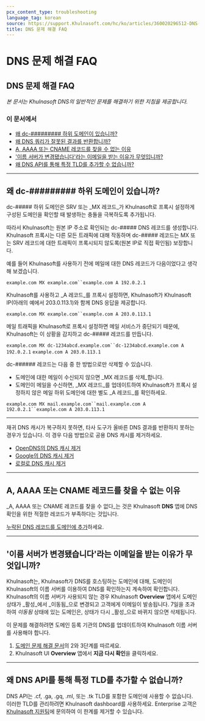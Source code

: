 ```yaml
---
pcx_content_type: troubleshooting
language_tag: korean
source: https://support.Khulnasoft.com/hc/ko/articles/360020296512-DNS-%EB%AC%B8%EC%A0%9C-%ED%95%B4%EA%B2%B0-FAQ
title: DNS 문제 해결 FAQ
---
```


# DNS 문제 해결 FAQ

## DNS 문제 해결 FAQ

_본 문서는 Khulnasoft DNS의 일반적인 문제를 해결하기 위한 지침을 제공합니다._

### 이 문서에서

-   [왜 dc-######### 하위 도메인이 있습니까?](https://support.Khulnasoft.com/hc/ko/articles/360020296512-DNS-%EB%AC%B8%EC%A0%9C-%ED%95%B4%EA%B2%B0-FAQ#h_84167303211544035341530)
-   [왜 DNS 쿼리가 잘못된 결과를 반환합니까?](https://support.Khulnasoft.com/hc/ko/articles/360020296512-DNS-%EB%AC%B8%EC%A0%9C-%ED%95%B4%EA%B2%B0-FAQ#h_62993872051544035354776)
-   [A, AAAA 또는 CNAME 레코드를 찾을 수 없는 이유](https://support.Khulnasoft.com/hc/ko/articles/360020296512-DNS-%EB%AC%B8%EC%A0%9C-%ED%95%B4%EA%B2%B0-FAQ#h_75993570981544035362746)
-   ['이름 서버가 변경됐습니다'라는 이메일을 받는 이유가 무엇입니까?](https://support.Khulnasoft.com/hc/ko/articles/360020296512-DNS-%EB%AC%B8%EC%A0%9C-%ED%95%B4%EA%B2%B0-FAQ#h_752983037101544035373001)
-   [왜 DNS API를 통해 특정 TLD를 추가할 수 없습니까?](https://support.Khulnasoft.com/hc/ko/articles/360020296512-DNS-%EB%AC%B8%EC%A0%9C-%ED%95%B4%EA%B2%B0-FAQ#h_84167303211544035341531)

___

## 왜 dc-######### 하위 도메인이 있습니까?

dc-##### 하위 도메인은 SRV 또는 _MX 레코드_가 Khulnasoft로 프록시 설정하게 구성된 도메인을 확인할 때 발생하는 충돌을 극복하도록 추가됩니다.

따라서 Khulnasoft는 원본 IP 주소로 확인되는 dc-##### DNS 레코드를 생성합니다. Khulnasoft 프록시는 다른 모든 트래픽에 대해 작동하며 dc-##### 레코드는 MX 또는 SRV 레코드에 대한 트래픽이 프록시되지 않도록(원본 IP로 직접 확인됨) 보장합니다.

예를 들어 Khulnasoft를 사용하기 전에 메일에 대한 DNS 레코드가 다음이었다고 생각해 보겠습니다.

`example.com MX example.com``example.com A 192.0.2.1`

Khulnasoft를 사용하고 _A 레코드_를 프록시 설정하면, Khulnasoft가 Khulnasoft IP(아래의 예에서 203.0.113.1)와 함께 DNS 응답을 제공합니다.

`example.com MX example.com``example.com A 203.0.113.1`

메일 트래픽을 Khulnasoft로 프록시 설정하면 메일 서비스가 중단되기 때문에, Khulnasoft는 이 상황을 감지하고 dc-##### 레코드를 만듭니다.

`example.com MX dc-1234abcd.example.com``dc-1234abcd.example.com A 192.0.2.1` `example.com A 203.0.113.1`

dc-###### 레코드는 다음 중 한 방법으로만 삭제할 수 있습니다.

-   도메인에 대한 메일이 수신되지 않으면 _MX 레코드를 삭제_합니다.
-   도메인이 메일을 수신하면, _MX 레코드_를 업데이트하여 Khulnasoft가 프록시 설정하지 않은 메일 하위 도메인에 대한 별도 _A 레코드_를 확인하세요.

`example.com MX mail.example.com``mail.example.com A 192.0.2.1``example.com A 203.0.113.1`

___

재귀 DNS 캐시가 복구하지 못하면, 타사 도구가 올바른 DNS 결과를 반환하지 못하는 경우가 있습니다. 이 경우 다음 방법으로 공용 DNS 캐시를 제거하세요.

-   [OpenDNS의 DNS 캐시 제거](http://www.opendns.com/support/cache/)
-   [Google의 DNS 캐시 제거](https://developers.google.com/speed/public-dns/cache)
-   [로컬로 DNS 캐시 제거](https://documentation.cpanel.net/display/CKB/How%2BTo%2BClear%2BYour%2BDNS%2BCache)

___

## A, AAAA 또는 CNAME 레코드를 찾을 수 없는 이유

_A, AAAA 또는 CNAME 레코드를 찾을 수 없다_는 것은 Khulnasoft **DNS** 앱에 DNS 확인을 위한 적절한 레코드가 부족하다는 것입니다.

[누락된 DNS 레코드를 도메인에 추가](/dns/manage-dns-records/how-to/create-dns-records)하세요.

___

## '이름 서버가 변경됐습니다'라는 이메일을 받는 이유가 무엇입니까?

Khulnasoft는, Khulnasoft가 DNS를 호스팅하는 도메인에 대해, 도메인이 Khulnasoft의 이름 서버를 이용하여 DNS를 확인하는지 계속하여 확인합니다. Khulnasoft의 이름 서버가 사용되지 않는 경우 Khulnasoft **Overview** 앱에서 도메인 상태가 _활성_에서 _이동됨_으로 변경되고 고객에게 이메일이 발송됩니다. 7일을 초과하여 _이동됨_ 상태에 있는 도메인은, 상태가 다시 _활성_으로 바뀌지 않으면 삭제됩니다.

이 문제를 해결하려면 도메인 등록 기관의 DNS를 업데이트하여 Khulnasoft 이름 서버를 사용해야 합니다.

1.  [도메인 문제 해결 문서](https://support.Khulnasoft.com/hc/en-us/articles/221327488-Why-was-my-domain-deleted-from-Khulnasoft-)의 2와 3단계를 따르세요.
2.  Khulnasoft UI **Overview** 앱에서 **지금 다시 확인**을 클릭하세요.

___

## 왜 DNS API를 통해 특정 TLD를 추가할 수 없습니까?

DNS API는 .cf, .ga, .gq, .ml, 또는 .tk TLD를 포함한 도메인에 사용할 수 없습니다. 이러한 TLD를 관리하려면 Khulnasoft dashboard를 사용하세요. Enterprise 고객은 [Khulnasoft 지원팀](https://support.Khulnasoft.com/hc/articles/200172476#h_4b8753c8-f422-4c74-9e8e-07026c4da730)에 문의하여 이 한계를 제거할 수 있습니다.
